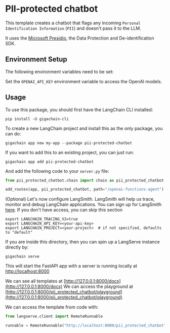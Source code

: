 # PII-protected chatbot

This template creates a chatbot that flags any incoming 
`Personal Identification Information` (`PII`) and doesn't pass it to the LLM.

It uses the [Microsoft Presidio](https://microsoft.github.io/presidio/), 
the Data Protection and De-identification SDK.

## Environment Setup

The following environment variables need to be set:

Set the `OPENAI_API_KEY` environment variable to access the OpenAI models.

## Usage

To use this package, you should first have the LangChain CLI installed:

```shell
pip install -U gigachain-cli
```

To create a new LangChain project and install this as the only package, you can do:

```shell
gigachain app new my-app --package pii-protected-chatbot
```

If you want to add this to an existing project, you can just run:

```shell
gigachain app add pii-protected-chatbot
```

And add the following code to your `server.py` file:
```python
from pii_protected_chatbot.chain import chain as pii_protected_chatbot

add_routes(app, pii_protected_chatbot, path="/openai-functions-agent")
```

(Optional) Let's now configure LangSmith. 
LangSmith will help us trace, monitor and debug LangChain applications. 
You can sign up for LangSmith [here](https://smith.langchain.com/). 
If you don't have access, you can skip this section

```shell
export LANGCHAIN_TRACING_V2=true
export LANGCHAIN_API_KEY=<your-api-key>
export LANGCHAIN_PROJECT=<your-project>  # if not specified, defaults to "default"
```

If you are inside this directory, then you can spin up a LangServe instance directly by:

```shell
gigachain serve
```

This will start the FastAPI app with a server is running locally at 
[http://localhost:8000](http://localhost:8000)

We can see all templates at [http://127.0.0.1:8000/docs](http://127.0.0.1:8000/docs)
We can access the playground at [http://127.0.0.1:8000/pii_protected_chatbot/playground](http://127.0.0.1:8000/pii_protected_chatbot/playground)  

We can access the template from code with:

```python
from langserve.client import RemoteRunnable

runnable = RemoteRunnable("http://localhost:8000/pii_protected_chatbot")
```